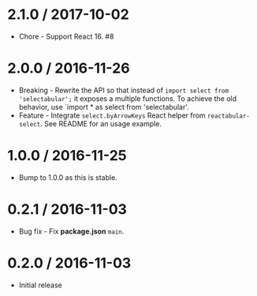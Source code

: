 2.1.0 / 2017-10-02
==================

  * Chore - Support React 16. #8

2.0.0 / 2016-11-26
==================

  * Breaking - Rewrite the API so that instead of `import select from 'selectabular';` it exposes a multiple functions. To achieve the old behavior, use `import * as select from 'selectabular'.
  * Feature - Integrate `select.byArrowKeys` React helper from `reactabular-select`. See README for an usage example.

1.0.0 / 2016-11-25
==================

  * Bump to 1.0.0 as this is stable.

0.2.1 / 2016-11-03
==================

  * Bug fix - Fix **package.json** `main`.

0.2.0 / 2016-11-03
==================

  * Initial release
